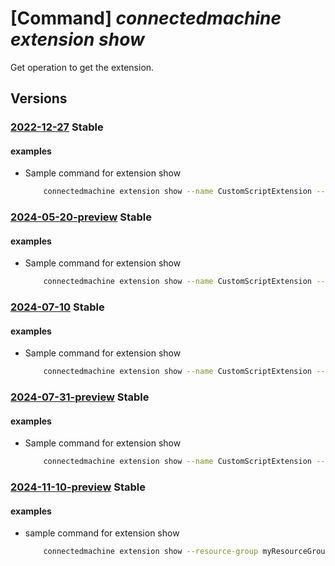 # [Command] _connectedmachine extension show_

Get operation to get the extension.

## Versions

### [2022-12-27](/Resources/mgmt-plane/L3N1YnNjcmlwdGlvbnMve30vcmVzb3VyY2Vncm91cHMve30vcHJvdmlkZXJzL21pY3Jvc29mdC5oeWJyaWRjb21wdXRlL21hY2hpbmVzL3t9L2V4dGVuc2lvbnMve30=/2022-12-27.xml) **Stable**

<!-- mgmt-plane /subscriptions/{}/resourcegroups/{}/providers/microsoft.hybridcompute/machines/{}/extensions/{} 2022-12-27 -->

#### examples

- Sample command for extension show
    ```bash
        connectedmachine extension show --name CustomScriptExtension --machine-name myMachine --resource-group myResourceGroup
    ```

### [2024-05-20-preview](/Resources/mgmt-plane/L3N1YnNjcmlwdGlvbnMve30vcmVzb3VyY2Vncm91cHMve30vcHJvdmlkZXJzL21pY3Jvc29mdC5oeWJyaWRjb21wdXRlL21hY2hpbmVzL3t9L2V4dGVuc2lvbnMve30=/2024-05-20-preview.xml) **Stable**

<!-- mgmt-plane /subscriptions/{}/resourcegroups/{}/providers/microsoft.hybridcompute/machines/{}/extensions/{} 2024-05-20-preview -->

#### examples

- Sample command for extension show
    ```bash
        connectedmachine extension show --name CustomScriptExtension --machine-name myMachine --resource-group myResourceGroup
    ```

### [2024-07-10](/Resources/mgmt-plane/L3N1YnNjcmlwdGlvbnMve30vcmVzb3VyY2Vncm91cHMve30vcHJvdmlkZXJzL21pY3Jvc29mdC5oeWJyaWRjb21wdXRlL21hY2hpbmVzL3t9L2V4dGVuc2lvbnMve30=/2024-07-10.xml) **Stable**

<!-- mgmt-plane /subscriptions/{}/resourcegroups/{}/providers/microsoft.hybridcompute/machines/{}/extensions/{} 2024-07-10 -->

#### examples

- Sample command for extension show
    ```bash
        connectedmachine extension show --name CustomScriptExtension --machine-name myMachine --resource-group myResourceGroup
    ```

### [2024-07-31-preview](/Resources/mgmt-plane/L3N1YnNjcmlwdGlvbnMve30vcmVzb3VyY2Vncm91cHMve30vcHJvdmlkZXJzL21pY3Jvc29mdC5oeWJyaWRjb21wdXRlL21hY2hpbmVzL3t9L2V4dGVuc2lvbnMve30=/2024-07-31-preview.xml) **Stable**

<!-- mgmt-plane /subscriptions/{}/resourcegroups/{}/providers/microsoft.hybridcompute/machines/{}/extensions/{} 2024-07-31-preview -->

#### examples

- Sample command for extension show
    ```bash
        connectedmachine extension show --name CustomScriptExtension --machine-name myMachine --resource-group myResourceGroup
    ```

### [2024-11-10-preview](/Resources/mgmt-plane/L3N1YnNjcmlwdGlvbnMve30vcmVzb3VyY2Vncm91cHMve30vcHJvdmlkZXJzL21pY3Jvc29mdC5oeWJyaWRjb21wdXRlL21hY2hpbmVzL3t9L2V4dGVuc2lvbnMve30=/2024-11-10-preview.xml) **Stable**

<!-- mgmt-plane /subscriptions/{}/resourcegroups/{}/providers/microsoft.hybridcompute/machines/{}/extensions/{} 2024-11-10-preview -->

#### examples

- sample command for extension show
    ```bash
        connectedmachine extension show --resource-group myResourceGroup --machine-name myMachine --extension-name CustomScriptExtension
    ```
